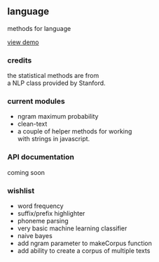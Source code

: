 ## language
methods for language

[view demo](https://matthewstokeley.github.io/js-language)


### credits
the statistical methods are from  
a NLP class provided by Stanford. 

### current modules
- ngram maximum probability
- clean-text
- a couple of helper methods for working  
with strings in javascript.

### API documentation
coming soon

### wishlist
- word frequency
- suffix/prefix highlighter
- phoneme parsing
- very basic machine learning classifier
- naive bayes
- add ngram parameter to makeCorpus function
- add ability to create a corpus of multiple texts
